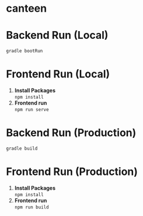 # canteen

# Backend Run (Local)  
```gradle bootRun```
# Frontend Run (Local)  
1. **Install Packages**  
```npm install```
2. **Frontend run**  
```npm run serve```


# Backend Run (Production)  
```gradle build```
# Frontend Run (Production)  
1. **Install Packages**  
```npm install```
2. **Frontend run**  
```npm run build```
